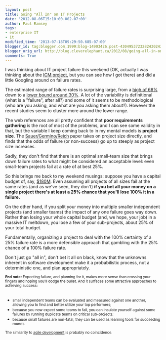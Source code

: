 ```yaml
---
layout: post
title: Going "All In" on IT Projects
date: '2012-08-06T15:10:00.002-07:00'
author: Paul Ramsey
tags:
- enterprise IT
- it
modified_time: '2013-07-18T09:29:50.685-07:00'
blogger_id: tag:blogger.com,1999:blog-14903426.post-4304953723282430243
blogger_orig_url: http://blog.cleverelephant.ca/2012/08/going-all-in-on-it-projects.html
comments: True
---
```


I was thinking about IT project failure this weekend (OK, actually I was thinking about the [ICM project](http://blog.cleverelephant.ca/2012/06/more-icm.html), but you can see how I got there) and did a little Googling around on failure rates.

The estimated range of failure rates is surprising large, from a [high of 68%](http://www.zdnet.com/blog/projectfailures/study-68-percent-of-it-projects-fail/1175) down to a [lower bound around 30%](http://www.zdnet.com/blog/projectfailures/new-it-project-failure-metrics-is-standish-wrong/513). A lot of the variability is definitional (what is a "failure", after all?) and some of it seems to be methodological (who are you asking, and what are you asking them about?). However the recent studies seem to cluster more around the lower range.

The web references are all pretty confident that **poor requirements gathering** is the root of most of the problems, and I can see some validity in that, but the variable I keep coming back to in my mental models is **project size**. The [Sauer/Germino/Reich](http://www.zdnet.com/blog/projectfailures/new-it-project-failure-metrics-is-standish-wrong/513) paper takes on project size directly, and finds that the odds of failure (or non-success) go up to steeply as project size increases. 

Sadly, they don't find that there is an optimal small-team size that brings down failure rates to what might be considered an acceptable level: even small-team projects fail at a rate of at best 25%.

So this brings me back to my weekend musings: suppose you have a capital budget of, say, [$180M](http://blog.cleverelephant.ca/2012/05/take-smaller-bites.html). Even assuming all projects of all sizes fail at the same rates (and as we've seen, they don't) **if you bet all your money on a single project there's at least a 25% chance that you'll lose 100% it in a failure.** 

On the other hand, if you split your money into multiple smaller independent projects (and smaller teams) the impact of any one failure goes way down. Rather than losing your whole capital budget (and, we hope, your job) in a massive IT meltdown, you lose a few of your sub-projects, about 25% of your total budget.

Fundamentally, organizing a project to deal with the 100% certainty of a 25% failure rate is a more defensible approach that gambling with the 25% chance of a 100% failure rate. 

Don't just go "all in", don't bet it all on black, know that the unknowns inherent in software development make it a probabilistic process, not a deterministic one, and plan appropriately.

<small>**End note:** Expecting failure, and planning for it, makes more sense than crossing your fingers and hoping you'll dodge the bullet. And it surfaces some attractive approaches to achieving success: <br /></small><br /><ul><li><small>small independent teams can be evaluated and measured against one another, allowing you to find and better utilize your top performers;<br /></small></li><li><small>because you now expect some teams to fail, you can insulate yourself against some failures by running duplicate teams on critical sub-projects;<br /></small></li><li><small>because small failures are non-fatal, they can be used as learning tools for succeeding rounds.<br /></small></li></ul><small>The similarity to [agile development](http://en.wikipedia.org/wiki/Agile_software_development) is probably no coincidence. </small><br />